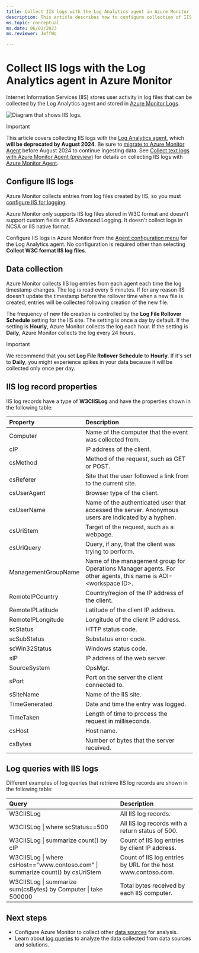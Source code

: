 ```yaml
---
title: Collect IIS logs with the Log Analytics agent in Azure Monitor
description: This article describes how to configure collection of IIS log files that store user activity and the details of the records they create in Azure Monitor.
ms.topic: conceptual
ms.date: 06/01/2023
ms.reviewer: JeffWo

---
```


# Collect IIS logs with the Log Analytics agent in Azure Monitor
Internet Information Services (IIS) stores user activity in log files that can be collected by the Log Analytics agent and stored in [Azure Monitor Logs](../data-platform.md).

![Diagram that shows IIS logs.](media/data-sources-iis-logs/overview.png)

> [!IMPORTANT]
> This article covers collecting IIS logs with the [Log Analytics agent](./log-analytics-agent.md), which **will be deprecated by August 2024**. Be sure to [migrate to Azure Monitor Agent](./azure-monitor-agent-manage.md) before August 2024 to continue ingesting data. See [Collect text logs with Azure Monitor Agent (preview)](../agents/data-collection-text-log.md) for details on collecting IIS logs with [Azure Monitor Agent](azure-monitor-agent-overview.md).

## Configure IIS logs
Azure Monitor collects entries from log files created by IIS, so you must [configure IIS for logging](/previous-versions/orphan-topics/ws.11/hh831775(v=ws.11)).

Azure Monitor only supports IIS log files stored in W3C format and doesn't support custom fields or IIS Advanced Logging. It doesn't collect logs in NCSA or IIS native format.

Configure IIS logs in Azure Monitor from the [Agent configuration menu](../agents/agent-data-sources.md#configure-data-sources) for the Log Analytics agent. No configuration is required other than selecting **Collect W3C format IIS log files**.

## Data collection
Azure Monitor collects IIS log entries from each agent each time the log timestamp changes. The log is read every 5 minutes. If for any reason IIS doesn't update the timestamp before the rollover time when a new file is created, entries will be collected following creation of the new file.

The frequency of new file creation is controlled by the **Log File Rollover Schedule** setting for the IIS site. The setting is once a day by default. If the setting is **Hourly**, Azure Monitor collects the log each hour. If the setting is **Daily**, Azure Monitor collects the log every 24 hours.

> [!IMPORTANT]
> We recommend that you set **Log File Rollover Schedule** to **Hourly**. If it's set to **Daily**, you might experience spikes in your data because it will be collected only once per day.

## IIS log record properties
IIS log records have a type of **W3CIISLog** and have the properties shown in the following table:

| Property | Description |
|:--- |:--- |
| Computer |Name of the computer that the event was collected from. |
| cIP |IP address of the client. |
| csMethod |Method of the request, such as GET or POST. |
| csReferer |Site that the user followed a link from to the current site. |
| csUserAgent |Browser type of the client. |
| csUserName |Name of the authenticated user that accessed the server. Anonymous users are indicated by a hyphen. |
| csUriStem |Target of the request, such as a webpage. |
| csUriQuery |Query, if any, that the client was trying to perform. |
| ManagementGroupName |Name of the management group for Operations Manager agents. For other agents, this name is AOI-\<workspace ID\>. |
| RemoteIPCountry |Country/region of the IP address of the client. |
| RemoteIPLatitude |Latitude of the client IP address. |
| RemoteIPLongitude |Longitude of the client IP address. |
| scStatus |HTTP status code. |
| scSubStatus |Substatus error code. |
| scWin32Status |Windows status code. |
| sIP |IP address of the web server. |
| SourceSystem |OpsMgr. |
| sPort |Port on the server the client connected to. |
| sSiteName |Name of the IIS site. |
| TimeGenerated |Date and time the entry was logged. |
| TimeTaken |Length of time to process the request in milliseconds. |
| csHost | Host name. |
| csBytes | Number of bytes that the server received. |

## Log queries with IIS logs
Different examples of log queries that retrieve IIS log records are shown in the following table:

| Query | Description |
|:--- |:--- |
| W3CIISLog |All IIS log records. |
| W3CIISLog &#124; where scStatus==500 |All IIS log records with a return status of 500. |
| W3CIISLog &#124; summarize count() by cIP |Count of IIS log entries by client IP address. |
| W3CIISLog &#124; where csHost=="www\.contoso.com" &#124; summarize count() by csUriStem |Count of IIS log entries by URL for the host www\.contoso.com. |
| W3CIISLog &#124; summarize sum(csBytes) by Computer &#124; take 500000 |Total bytes received by each IIS computer. |

## Next steps
* Configure Azure Monitor to collect other [data sources](../agents/agent-data-sources.md) for analysis.
* Learn about [log queries](../logs/log-query-overview.md) to analyze the data collected from data sources and solutions.
